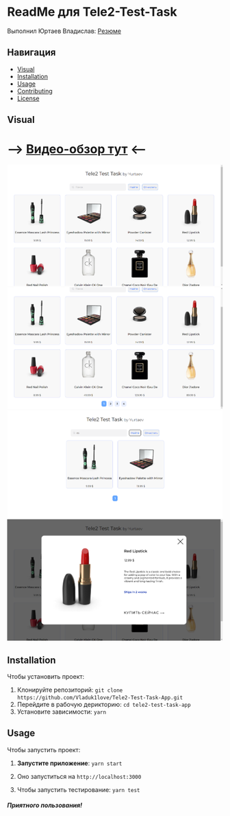 # ReadMe для Tele2-Test-Task

Выполнил Юртаев Владислав: [Резюме](https://disk.yandex.ru/i/sMLY77eD06BgyA)

## Навигация
- [Visual](#Visual)
- [Installation](#installation)
- [Usage](#usage)
- [Contributing](#contributing)
- [License](#license)

## Visual
# --> [Видео-обзор тут](https://disk.yandex.ru/i/bbBFX8CuV4Do2w) <--
<img src="./public/img.png" width=""/>
<img src="./public/img1.png" />
<img src="./public/img2.png" />
<img src="./public/img3.png" />



## Installation
Чтобы установить проект:

1. Клонируйте репозиторий: `git clone https://github.com/Vladuk1love/Tele2-Test-Task-App.git`
2. Перейдите в рабочую дерикторию: `cd tele2-test-task-app`
3. Установите зависимости: `yarn` 

## Usage
Чтобы запустить проект:

1. **Запустите приложение**: `yarn start` 
2. Оно запуститься на `http://localhost:3000` 

3. Чтобы запустить тестирование: `yarn test`


##### **Приятного пользования!**
